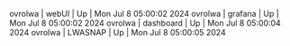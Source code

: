 ovrolwa | webUI | Up | Mon Jul  8 05:00:02 2024
ovrolwa | grafana | Up | Mon Jul  8 05:00:02 2024
ovrolwa | dashboard | Up | Mon Jul  8 05:00:04 2024
ovrolwa | LWASNAP | Up | Mon Jul  8 05:00:05 2024
